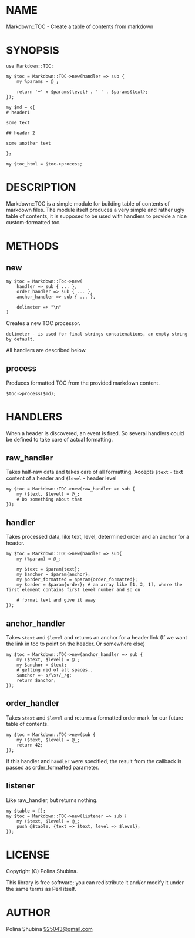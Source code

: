 # NAME

Markdown::TOC - Create a table of contents from markdown

# SYNOPSIS

    use Markdown::TOC;

    my $toc = Markdown::TOC->new(handler => sub {
        my %params = @_;

        return '+' x $params{level} . ' ' . $params{text};
    });

    my $md = q{
    # header1 

    some text

    ## header 2

    some another text
    
    };

    my $toc_html = $toc->process;

# DESCRIPTION

Markdown::TOC is a simple module for building table of contents of markdown files.
The module itself produces a very simple and rather ugly table of contents, it is
supposed to be used with handlers to provide a nice custom-formatted toc.

# METHODS

## new

    my $toc = Markdown::Toc->new(
        handler => sub { ... },
        order_handler => sub { ... },
        anchor_handler => sub { ... },

        delimeter => "\n"
    )

Creates a new TOC processor.

    delimeter - is used for final strings concatenations, an empty string by default.

All handlers are described below.

## process 

Produces formatted TOC from the provided markdown content.

    $toc->process($md);

# HANDLERS

When a header is discovered, an event is fired. So several handlers could be defined to take care
of actual formatting.

## raw\_handler

Takes half-raw data and takes care of all formatting. Accepts `$text` - text content of a header
and `$level` - header level

    my $toc = Markdown::TOC->new(raw_handler => sub {
        my ($text, $level) = @_;
        # Do something about that
    });

## handler

Takes processed data, like text, level, determined order and an anchor for a header.

    my $toc = Markdown::TOC->new(handler => sub{
        my (%param) = @_;

        my $text = $param{text};
        my $anchor = $param{anchor};
        my $order_formatted = $param{order_formatted};
        my $order = $param{order}; # an array like [1, 2, 1], where the first element contains first level number and so on
    
        # format text and give it away
    });

## anchor\_handler

Takes `$text` and `$level` and returns an anchor for a header link
(If we want the link in toc to point on the header. Or somewhere else)

    my $toc = Markdown::TOC->new(anchor_handler => sub {
        my ($text, $level) = @_;
        my $anchor = $text;
        # getting rid of all spaces..
        $anchor =~ s/\s+/_/g;
        return $anchor;
    });

## order\_handler 

Takes `$text` and `$level` and returns a formatted order mark for our future table of contents.

    my $toc = Markdown::TOC->new(sub {
        my ($text, $level) = @_;
        return 42;
    });

If this handler and `handler` were specified, the result from the callback is passed as order\_formatted
parameter.

## listener 

Like raw\_handler, but returns nothing.

    my $table = [];
    my $toc = Markdown::TOC->new(listener => sub {
        my ($text, $level) = @_;
        push @$table, {text => $text, level => $level};
    });

# LICENSE

Copyright (C) Polina Shubina.

This library is free software; you can redistribute it and/or modify
it under the same terms as Perl itself.

# AUTHOR

Polina Shubina <925043@gmail.com>
